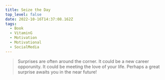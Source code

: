```yaml
---
title: Seize the Day
top_level: false
date: 2022-10-16T14:37:08.162Z
tags:
  - Book
  - VitaminG
  - Motivation
  - Motivational
  - SocialMedia
---
```

> Surprises are often around the corner. It could be a new career opporunity. It could be meeting the love of your life. Perhaps a great surprise awaits you in the near future!